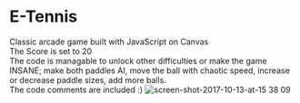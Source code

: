 # E-Tennis
Classic arcade game built with JavaScript on Canvas<br>
The Score is set to 20<br>
The code is managable to unlock other difficulties or make the game INSANE; make both paddles AI, move the ball with chaotic speed, increase or decrease paddle sizes, add more balls.<br> The code comments are included :)
![screen-shot-2017-10-13-at-15 38 09](https://user-images.githubusercontent.com/25347909/31546966-37a653fc-b02e-11e7-8729-6afc9664c210.png)
